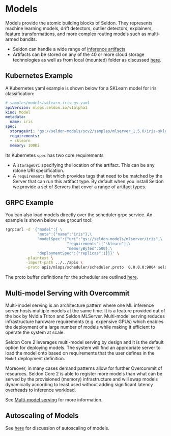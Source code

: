 # Models

Models provide the atomic building blocks of Seldon. They represents machine learning models,
drift detectors, outlier detectors, explainers, feature transformations, and more complex routing
models such as multi-armed bandits.

* Seldon can handle a wide range of [inference artifacts](./inference-artifacts.md)
* Artifacts can be stored on any of the 40 or more cloud storage technologies as well as from
local (mounted) folder as discussed [here](./rclone.md).

## Kubernetes Example

A Kubernetes yaml example is shown below for a SKLearn model for iris classification:

```yaml
# samples/models/sklearn-iris-gs.yaml
apiVersion: mlops.seldon.io/v1alpha1
kind: Model
metadata:
  name: iris
spec:
  storageUri: "gs://seldon-models/scv2/samples/mlserver_1.5.0/iris-sklearn"
  requirements:
  - sklearn
  memory: 100Ki
```

Its Kubernetes `spec` has two core requirements

* A `storageUri` specifying the location of the artifact. This can be any rclone URI specification.
* A `requirements` list which provides tags that need to be matched by the Server that can run
this artifact type. By default when you install Seldon we provide a set of Servers that cover a
range of artifact types.


## GRPC Example

You can also load models directly over the scheduler grpc service. An example is shown below use grpcurl tool:

```bash
!grpcurl -d '{"model":{ \
              "meta":{"name":"iris"},\
              "modelSpec":{"uri":"gs://seldon-models/mlserver/iris",\
                           "requirements":["sklearn"],\
                           "memoryBytes":500},\
              "deploymentSpec":{"replicas":1}}}' \
         -plaintext \
         -import-path ../../apis \
         -proto apis/mlops/scheduler/scheduler.proto  0.0.0.0:9004 seldon.mlops.scheduler.Scheduler/LoadModel
```

The proto buffer definitions for the scheduler are outlined [here](../apis/scheduler.md).

## Multi-model Serving with Overcommit

Multi-model serving is an architecture pattern where one ML inference server hosts multiple models
at the same time. It is a feature provided out of the box by Nvidia Triton and Seldon MLServer.
Multi-model serving reduces infrastructure hardware requirements (e.g. expensive GPUs) which enables
the deployment of a large number of models while making it efficient to operate the system at scale.

Seldon Core 2 leverages multi-model serving by design and it is the default option for deploying
models. The system will find an appropriate server to load the model onto based on requirements that
the user defines in the `Model` deployment definition.

Moreover, in many cases demand patterns allow for further Overcommit of resources. Seldon Core 2
is able to register more models than what can be served by the provisioned (memory) infrastructure
and will swap models dynamically according to least used without adding significant latency overheads
to inference workload.

See [Multi-model serving](mms.md) for more information.

## Autoscaling of Models

See [here](../kubernetes/autoscaling.md) for discussion of autoscaling of models.
